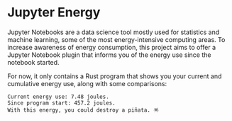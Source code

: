 # Jupyter Energy

Jupyter Notebooks are a data science tool mostly used for statistics and machine learning, some of the most energy-intensive computing areas.
To increase awareness of energy consumption, this project aims to offer a Jupyter Notebook plugin that informs you of the energy use since the notebook started.

For now, it only contains a Rust program that shows you your current and cumulative energy use, along with some comparisons:

```text
Current energy use: 7.48 joules.
Since program start: 457.2 joules.
With this energy, you could destroy a piñata. 🪅
```
